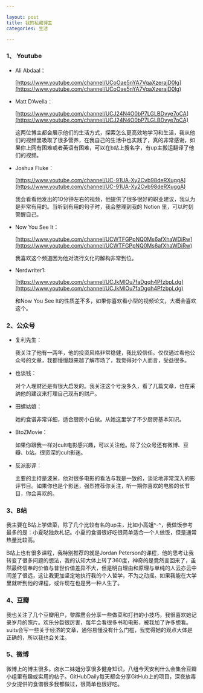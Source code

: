```yaml
---

layout: post
title: 我的私藏博主
categories: 生活

---
```


### 1、 Youtube

- Ali Abdaal：

  [https://www.youtube.com/channel/UCoOae5nYA7VqaXzerajD0lg](https://www.youtube.com/channel/UCoOae5nYA7VqaXzerajD0lg)

- Matt D‘Avella：

  [https://www.youtube.com/channel/UCJ24N4O0bP7LGLBDvye7oCA](https://www.youtube.com/channel/UCJ24N4O0bP7LGLBDvye7oCA)

  这两位博主都会展示他们的生活方式，探索怎么更高效地学习和生活，我从他们的视频里吸取了很多营养，在我自己的生活中也实践了，真的非常感谢，如果你上网有困难或者英语有困难，可以在b站上搜名字，有up主搬运翻译了他们的视频。

- Joshua Fluke：

  [https://www.youtube.com/channel/UC-91UA-Xy2Cvb98deRXuggA](https://www.youtube.com/channel/UC-91UA-Xy2Cvb98deRXuggA)

  我会看看他发出的10分钟左右的视频，他提供了很多很好的职业建议，我认为是非常有用的。当听到有用的句子时，我会整理到我的 Notion 里，可以时刻警醒自己。

- Now You See It：

  [https://www.youtube.com/channel/UCWTFGPpNQ0Ms6afXhaWDiRw](https://www.youtube.com/channel/UCWTFGPpNQ0Ms6afXhaWDiRw)

  我喜欢这个频道因为他对流行文化的解构非常到位。

- Nerdwriter1:

  [https://www.youtube.com/channel/UCJkMlOu7faDgqh4PfzbpLdg](https://www.youtube.com/channel/UCJkMlOu7faDgqh4PfzbpLdg)

  和Now You See It的性质差不多，如果你喜欢看小型的视频论文，大概会喜欢这个。

### 2、公众号

- 复利先生：

  我关注了他有一两年，他的投资风格非常稳健，我比较信任。仅仅通过看他公众号的文章，我都慢慢越来越了解市场了，我觉得对个人而言，受益很多。

- 也谈钱：

  对个人理财还是有很大启发的。我关注这个号没多久，看了几篇文章，也在采纳他的建议来打理自己现有的财产。

- 田螺姑娘：

  她的食谱非常详细，适合厨房小白做。从她这里学了不少厨房基本知识。

- BtoZMovie：

  如果你跟我一样对cult电影感兴趣，可以关注他。除了公众号还有微博、豆瓣、b站。很资深的cult影迷。

- 反派影评：

  主要的主持是波米，他对很多电影的看法与我是一致的，谈论地非常深入的影评节目。如果你也是个影迷，强烈推荐你关注，听一期你喜欢的电影的长节目，你会喜欢的。

### 3、B站

我主要在B站上学做菜，除了几个比较有名的up主，比如小高姐^-^，我做饭参考最多的是：小夏哒独炊札记。小夏的食谱很好吃很简单适合一个人做饭，但是通常热量比较高。

B站上也有很多课程，我特别推荐的就是Jordan Peterson的课程，他的思考让我转变了很多问题的想法，我的认知大体上转了360度，神奇的是竟然变回来了，虽然最终信奉的价值与普世价值差异不大，但是明白理由和原理与单纯的人云亦云中间差了很远，这让我更加坚定地执行我的个人哲学，不为之动摇。如果我能在大学里就听到他的课程，或许现在也是另一种人生了。

### 4、豆瓣

我也关注了几个豆瓣用户，黎霹雳会分享一些做菜和打扫的小技巧，我很喜欢她记录岁月的照片。欢乐分裂很厉害，每年会看很多书和电影，被我加了许多想看。suits会写一些关于经济的文章，通俗易懂没有什么门槛，我觉得她的观点大体是正确的，所以我也会关注。

### 5、微博

微博上的博主很多。卤水二妹姐分享很多健身知识，八组今天安利什么会集合豆瓣小组里有趣或实用的帖子。GitHubDaily每天都会分享GitHub上的项目，深夜放毒少女提供的食谱很多我都做过，很简单也很好吃。